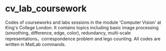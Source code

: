 # cv_lab_coursework
Codes of courseworks and labs sessions in the module 'Computer Vision' at King's College London. It contains topics including basic image processing (smoothing, difference, edge, color), redundancy, multi-scale representations，correspondence problem and lego counting. All codes are written in MatLab commands.
